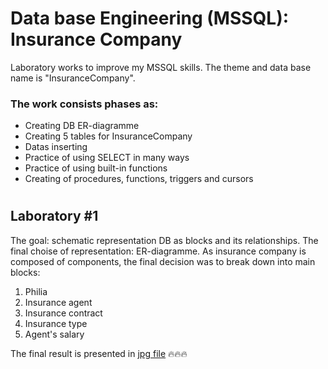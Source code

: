 # Data base Engineering (MSSQL): Insurance Company
Laboratory works to improve my MSSQL skills. The theme and data base name is "InsuranceCompany". 
### The work consists phases as:
  - Creating DB ER-diagramme
  - Creating 5 tables for InsuranceCompany
  - Datas inserting  
  - Practice of using SELECT in many ways
  - Practice of using built-in functions
  - Creating of procedures, functions, triggers and cursors

#
## Laboratory #1
The goal: schematic representation DB as blocks and its relationships.
The final choise of representation: ER-diagramme.
As insurance company is composed of components, the final decision was to break down into main blocks:
  1) Philia
  2) Insurance agent
  3) Insurance contract
  4) Insurance type
  5) Agent's salary

The final result is presented in [jpg file](https://github.com/MilaHalko/DB-InsuranceCompany/blob/main/InsuranceCompanyER.jpg) :fire::fire::fire:
